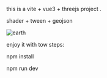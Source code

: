 
this is a vite + vue3 + threejs  project .

shader + tween + geojson  


![earth](https://github.com/yinweinidongle/earth-china/assets/18652091/a4cbaebc-5d2e-40ba-8f07-c1fa6cc7a960)




enjoy it with tow steps:

npm install

npm run dev
